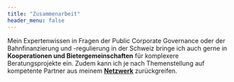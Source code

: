```yaml
---
title: "Zusammenarbeit"
header_menu: false
---
```

Mein Expertenwissen in Fragen der Public Corporate Governance oder der Bahnfinanzierung und -regulierung in der Schweiz bringe ich auch gerne in **Kooperationen und Bietergemeinschaften** für komplexere Beratungsprojekte ein. Zudem kann ich je nach Themenstellung auf kompetente Partner aus meinem **[Netzwerk](/kooperationspartner)** zurückgreifen. 
 
